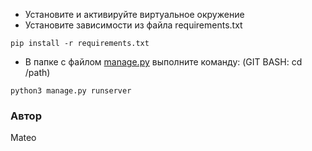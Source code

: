 <ul>
<li class="has-line-data" data-line-start="10" data-line-end="11">Установите и активируйте виртуальное окружение</li>
<li class="has-line-data" data-line-start="11" data-line-end="12">Установите зависимости из файла requirements.txt</li>
</ul>
<pre><code class="has-line-data" data-line-start="13" data-line-end="15">pip install -r requirements.txt
</code></pre>
<ul>
<li class="has-line-data" data-line-start="15" data-line-end="16">В папке с файлом <a href="http://manage.py">manage.py</a> выполните команду: (GIT BASH: cd /path)</li>
</ul>
<pre><code class="has-line-data" data-line-start="17" data-line-end="19">python3 manage.py runserver
</code></pre>
<h3 class="code-line" data-line-start=19 data-line-end=20 ><a id="_19"></a>Автор</h3>
<p class="has-line-data" data-line-start="20" data-line-end="21">Mateo</p>